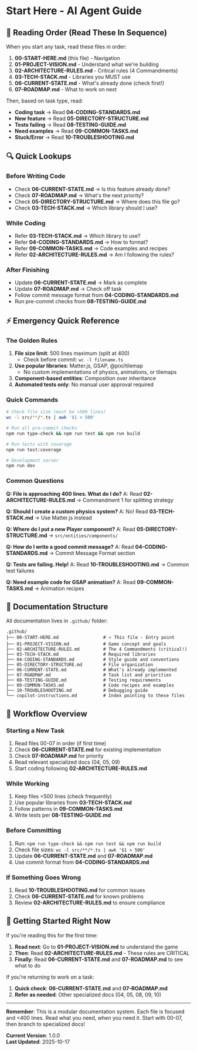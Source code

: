 # Start Here - AI Agent Guide

## 📖 Reading Order (Read These In Sequence)

When you start any task, read these files in order:

1. **00-START-HERE.md** (this file) - Navigation
2. **01-PROJECT-VISION.md** - Understand what we're building
3. **02-ARCHITECTURE-RULES.md** - Critical rules (4 Commandments)
4. **03-TECH-STACK.md** - Libraries you MUST use
5. **06-CURRENT-STATE.md** - What's already done (check first!)
6. **07-ROADMAP.md** - What to work on next

Then, based on task type, read:
- **Coding task** → Read **04-CODING-STANDARDS.md**
- **New feature** → Read **05-DIRECTORY-STRUCTURE.md**
- **Tests failing** → Read **08-TESTING-GUIDE.md**
- **Need examples** → Read **09-COMMON-TASKS.md**
- **Stuck/Error** → Read **10-TROUBLESHOOTING.md**

## 🔍 Quick Lookups

### Before Writing Code
- Check **06-CURRENT-STATE.md** → Is this feature already done?
- Check **07-ROADMAP.md** → What's the next priority?
- Check **05-DIRECTORY-STRUCTURE.md** → Where does this file go?
- Check **03-TECH-STACK.md** → Which library should I use?

### While Coding
- Refer **03-TECH-STACK.md** → Which library to use?
- Refer **04-CODING-STANDARDS.md** → How to format?
- Refer **09-COMMON-TASKS.md** → Code examples and recipes
- Refer **02-ARCHITECTURE-RULES.md** → Am I following the rules?

### After Finishing
- Update **06-CURRENT-STATE.md** → Mark as complete
- Update **07-ROADMAP.md** → Check off task
- Follow commit message format from **04-CODING-STANDARDS.md**
- Run pre-commit checks from **08-TESTING-GUIDE.md**

## ⚡ Emergency Quick Reference

### The Golden Rules
1. **File size limit**: 500 lines maximum (split at 400)
   - Check before commit: `wc -l filename.ts`
2. **Use popular libraries**: Matter.js, GSAP, @pixi/tilemap
   - No custom implementations of physics, animations, or tilemaps
3. **Component-based entities**: Composition over inheritance
4. **Automated tests only**: No manual user approval required

### Quick Commands
```bash
# Check file size (must be <500 lines)
wc -l src/**/*.ts | awk '$1 > 500'

# Run all pre-commit checks
npm run type-check && npm run test && npm run build

# Run tests with coverage
npm run test:coverage

# Development server
npm run dev
```

### Common Questions

**Q: File is approaching 400 lines. What do I do?**
A: Read **02-ARCHITECTURE-RULES.md** → Commandment 1 for splitting strategy

**Q: Should I create a custom physics system?**
A: No! Read **03-TECH-STACK.md** → Use Matter.js instead

**Q: Where do I put a new Player component?**
A: Read **05-DIRECTORY-STRUCTURE.md** → `src/entities/components/`

**Q: How do I write a good commit message?**
A: Read **04-CODING-STANDARDS.md** → Commit Message Format section

**Q: Tests are failing. Help!**
A: Read **10-TROUBLESHOOTING.md** → Common test failures

**Q: Need example code for GSAP animation?**
A: Read **09-COMMON-TASKS.md** → Animation recipes

## 📁 Documentation Structure

All documentation lives in `.github/` folder:

```
.github/
├── 00-START-HERE.md                 # ⭐ This file - Entry point
├── 01-PROJECT-VISION.md             # Game concept and goals
├── 02-ARCHITECTURE-RULES.md         # The 4 Commandments (critical!)
├── 03-TECH-STACK.md                 # Required libraries
├── 04-CODING-STANDARDS.md           # Style guide and conventions
├── 05-DIRECTORY-STRUCTURE.md        # File organization
├── 06-CURRENT-STATE.md              # What's already implemented
├── 07-ROADMAP.md                    # Task list and priorities
├── 08-TESTING-GUIDE.md              # Testing requirements
├── 09-COMMON-TASKS.md               # Code recipes and examples
├── 10-TROUBLESHOOTING.md            # Debugging guide
└── copilot-instructions.md          # Index pointing to these files
```

## 🎯 Workflow Overview

### Starting a New Task
1. Read files 00-07 in order (if first time)
2. Check **06-CURRENT-STATE.md** for existing implementation
3. Check **07-ROADMAP.md** for priority
4. Read relevant specialized docs (04, 05, 09)
5. Start coding following **02-ARCHITECTURE-RULES.md**

### While Working
1. Keep files <500 lines (check frequently)
2. Use popular libraries from **03-TECH-STACK.md**
3. Follow patterns in **09-COMMON-TASKS.md**
4. Write tests per **08-TESTING-GUIDE.md**

### Before Committing
1. Run: `npm run type-check && npm run test && npm run build`
2. Check file sizes: `wc -l src/**/*.ts | awk '$1 > 500'`
3. Update **06-CURRENT-STATE.md** and **07-ROADMAP.md**
4. Use commit format from **04-CODING-STANDARDS.md**

### If Something Goes Wrong
1. Read **10-TROUBLESHOOTING.md** for common issues
2. Check **06-CURRENT-STATE.md** for known problems
3. Review **02-ARCHITECTURE-RULES.md** to ensure compliance

## 🚀 Getting Started Right Now

If you're reading this for the first time:

1. **Read next**: Go to **01-PROJECT-VISION.md** to understand the game
2. **Then**: Read **02-ARCHITECTURE-RULES.md** - These rules are CRITICAL
3. **Finally**: Read **06-CURRENT-STATE.md** and **07-ROADMAP.md** to see what to do

If you're returning to work on a task:

1. **Quick check**: **06-CURRENT-STATE.md** and **07-ROADMAP.md**
2. **Refer as needed**: Other specialized docs (04, 05, 08, 09, 10)

---

**Remember**: This is a modular documentation system. Each file is focused and <400 lines. Read what you need, when you need it. Start with 00-07, then branch to specialized docs!

**Current Version**: 1.0.0  
**Last Updated**: 2025-10-17
